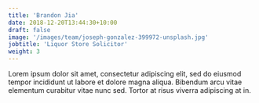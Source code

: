 ```yaml
---
title: 'Brandon Jia'
date: 2018-12-20T13:44:30+10:00
draft: false
image: '/images/team/joseph-gonzalez-399972-unsplash.jpg'
jobtitle: 'Liquor Store Solicitor'
weight: 3
---
```


Lorem ipsum dolor sit amet, consectetur adipiscing elit, sed do eiusmod tempor incididunt ut labore et dolore magna aliqua. Bibendum arcu vitae elementum curabitur vitae nunc sed. Tortor at risus viverra adipiscing at in.
